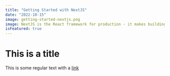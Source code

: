 ```yaml
---
title: "Getting Started with NextJS"
date: "2022-10-15"
image: getting-started-nextjs.png
image: NextJS is the React framework for production - it makes building fullstack React apps and sites a breeze and ships with built-in SSR.
isFeatured: true
---
```


# This is a title

This is some regular text with a [link](https://google.com)
